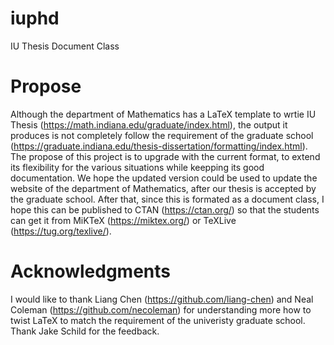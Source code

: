 # iuphd
IU Thesis Document Class

# Propose
Although the department of Mathematics has a LaTeX template to wrtie IU Thesis (https://math.indiana.edu/graduate/index.html), the output it produces is not completely follow the requirement of the graduate school (https://graduate.indiana.edu/thesis-dissertation/formatting/index.html). The propose of this project is to upgrade with the current format, to extend its flexibility for the various situations while keepping its good documentation. We hope the updated version could be used to update the website of the department of Mathematics, after our thesis is accepted by the graduate school. After that, since this is formated as a document class, I hope this can be published to CTAN (https://ctan.org/) so that the students can get it from MiKTeX (https://miktex.org/) or TeXLive (https://tug.org/texlive/).

# Acknowledgments
I would like to thank Liang Chen (https://github.com/liang-chen) and Neal Coleman (https://github.com/necoleman) for understanding more how to twist LaTeX to match the requirement of the univeristy graduate school. Thank Jake Schild for the feedback.